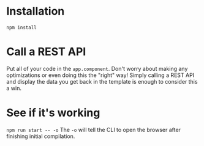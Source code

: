 # Installation

`npm install`

# Call a REST API

Put all of your code in the `app.component`. Don't worry about making any optimizations or even doing this the "right" way! Simply calling a REST API and display the data you get back in the template is enough to consider this a win.

# See if it's working

`npm run start -- -o` The `-o` will tell the CLI to open the browser after finishing initial compilation.

